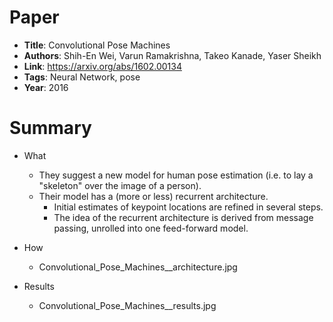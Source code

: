 # Paper

* **Title**: Convolutional Pose Machines
* **Authors**: Shih-En Wei, Varun Ramakrishna, Takeo Kanade, Yaser Sheikh
* **Link**: https://arxiv.org/abs/1602.00134
* **Tags**: Neural Network, pose
* **Year**: 2016

# Summary

* What
  * They suggest a new model for human pose estimation (i.e. to lay a "skeleton" over the image of a person).
  * Their model has a (more or less) recurrent architecture.
    * Initial estimates of keypoint locations are refined in several steps.
    * The idea of the recurrent architecture is derived from message passing, unrolled into one feed-forward model.

* How
  * Convolutional_Pose_Machines__architecture.jpg

* Results
  * Convolutional_Pose_Machines__results.jpg
